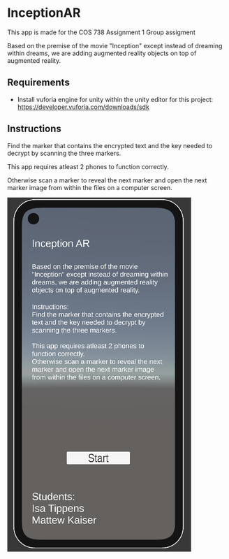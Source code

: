 # InceptionAR

This app is made for the COS 738 Assignment 1 Group assigment

Based on the premise of the movie "Inception" except instead of dreaming within dreams, we are adding augmented reality objects on top of augmented reality.

## Requirements

- Install vuforia engine for unity within the unity editor for this project: https://developer.vuforia.com/downloads/sdk

## Instructions

Find the marker that contains the encrypted text and the key needed to decrypt by scanning the three markers.

This app requires atleast 2 phones to function correctly.

Otherwise scan a marker to reveal the next marker and open the next marker image from within the files on a computer screen.

![Landing Screen](Assets/Media/ARHome.png)
